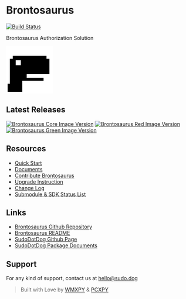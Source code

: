 # Brontosaurus

[![Build Status](https://travis-ci.com/SudoDotDog/Brontosaurus.svg?branch=master)](https://travis-ci.com/SudoDotDog/Brontosaurus)

Brontosaurus Authorization Solution

![Brontosaurus Logo](https://raw.githubusercontent.com/SudoDotDog/Brontosaurus/master/icon/transparent/icon-128x128.png)

## Latest Releases

[![Brontosaurus Core Image Version](https://img.shields.io/docker/v/brontosaurus/core?label=brontosaurus%2Fcore&sort=semver)](https://hub.docker.com/r/brontosaurus/core)
[![Brontosaurus Red Image Version](https://img.shields.io/docker/v/brontosaurus/red?color=red&label=brontosaurus%2Fred&sort=semver)](https://hub.docker.com/r/brontosaurus/red)
[![Brontosaurus Green Image Version](https://img.shields.io/docker/v/brontosaurus/green?color=green&label=brontosaurus%2Fgreen&sort=semver)](https://hub.docker.com/r/brontosaurus/green)

## Resources

-   [Quick Start](./quick-start.md)
-   [Documents](./documents.md)
-   [Contribute Brontosaurus](./contribute.md)
-   [Upgrade Instruction](./upgrade/upgrade.md)
-   [Change Log](./change-log.md)
-   [Submodule & SDK Status List](./submodule-sdk.md)

## Links

-   [Brontosaurus Github Repository](//github.com/SudoDotDog/Brontosaurus)
-   [Brontosaurus README](./README.md)
-   [SudoDotDog Github Page](//github.com/SudoDotDog)
-   [SudoDotDog Package Documents](//sudo.dog)

## Support

For any kind of support, contact us at [hello@sudo.dog](mailto://hello@sudo.dog)

> Built with Love by [WMXPY](//github.com/WMXPY) & [PCXPY](//github.com/PCXPY)
